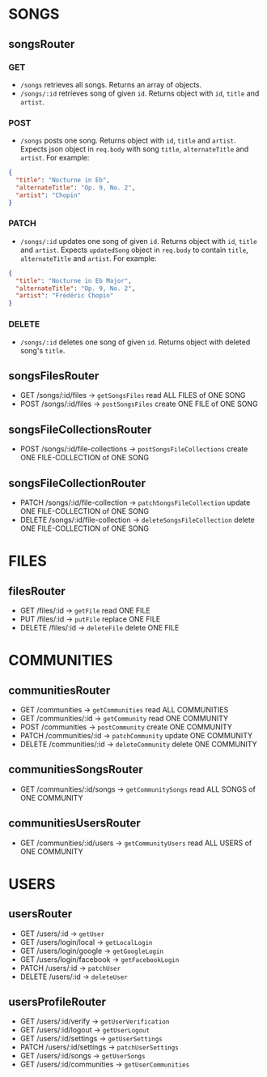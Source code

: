 # SONGS

## songsRouter

### GET

- `/songs` retrieves all songs. Returns an array of objects.
- `/songs/:id` retrieves song of given `id`. Returns object with `id`, `title` and `artist`.

### POST

- `/songs` posts one song. Returns object with `id`, `title` and `artist`. Expects json object in `req.body` with song `title`, `alternateTitle` and `artist`. For example:

```json
{
  "title": "Nocturne in Eb",
  "alternateTitle": "Op. 9, No. 2",
  "artist": "Chopin"
}
```

### PATCH

- `/songs/:id` updates one song of given `id`. Returns object with `id`, `title` and `artist`. Expects `updatedSong` object in `req.body` to contain `title`, `alternateTitle` and `artist`. For example:

```json
{
  "title": "Nocturne in Eb Major",
  "alternateTitle": "Op. 9, No. 2",
  "artist": "Frédéric Chopin"
}
```

### DELETE

- `/songs/:id` deletes one song of given `id`. Returns object with deleted song's `title`.

## songsFilesRouter

- GET /songs/:id/files -> `getSongsFiles` read ALL FILES of ONE SONG
- POST /songs/:id/files -> `postSongsFiles` create ONE FILE of ONE SONG

## songsFileCollectionsRouter

- POST /songs/:id/file-collections -> `postSongsFileCollections` create ONE FILE-COLLECTION of ONE SONG

## songsFileCollectionRouter

- PATCH /songs/:id/file-collection -> `patchSongsFileCollection` update ONE FILE-COLLECTION of ONE SONG
- DELETE /songs/:id/file-collection -> `deleteSongsFileCollection` delete ONE FILE-COLLECTION of ONE SONG

# FILES

## filesRouter

- GET /files/:id -> `getFile` read ONE FILE
- PUT /files/:id -> `putFile` replace ONE FILE
- DELETE /files/:id -> `deleteFile` delete ONE FILE

# COMMUNITIES

## communitiesRouter

- GET /communities -> `getCommunities` read ALL COMMUNITIES
- GET /communities/:id -> `getCommunity` read ONE COMMUNITY
- POST /communities -> `postCommunity` create ONE COMMUNITY
- PATCH /communities/:id -> `patchCommunity` update ONE COMMUNITY
- DELETE /communities/:id -> `deleteCommunity` delete ONE COMMUNITY

## communitiesSongsRouter

- GET /communities/:id/songs -> `getCommunitySongs` read ALL SONGS of ONE COMMUNITY

## communitiesUsersRouter

- GET /communities/:id/users -> `getCommunityUsers` read ALL USERS of ONE COMMUNITY

# USERS

## usersRouter

- GET /users/:id -> `getUser`
- GET /users/login/local -> `getLocalLogin`
- GET /users/login/google -> `getGoogleLogin`
- GET /users/login/facebook -> `getFacebookLogin`
- PATCH /users/:id -> `patchUser`
- DELETE /users/:id -> `deleteUser`

## usersProfileRouter

- GET /users/:id/verify -> `getUserVerification`
- GET /users/:id/logout -> `getUserLogout`
- GET /users/:id/settings -> `getUserSettings`
- PATCH /users/:id/settings -> `patchUserSettings`
- GET /users/:id/songs -> `getUserSongs`
- GET /users/:id/communities -> `getUserCommunities`
